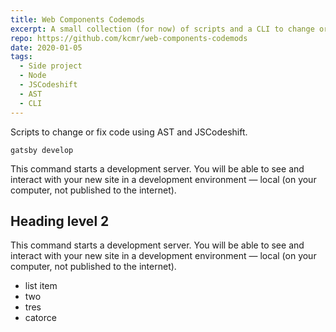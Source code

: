 ```yaml
---
title: Web Components Codemods
excerpt: A small collection (for now) of scripts and a CLI to change or fix existing code in mass using AST transformations.
repo: https://github.com/kcmr/web-components-codemods
date: 2020-01-05
tags:
  - Side project
  - Node
  - JSCodeshift
  - AST
  - CLI
---
```


Scripts to change or fix code using AST and JSCodeshift.

```shell
gatsby develop
```

This command starts a development server. You will be able to see and interact with your new site in a development environment — local (on your computer, not published to the internet).

## Heading level 2

This command starts a development server. You will be able to see and interact with your new site in a development environment — local (on your computer, not published to the internet).

- list item
- two
- tres
- catorce


